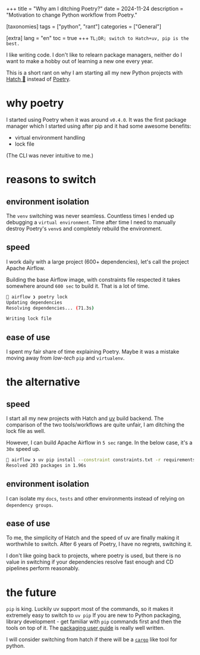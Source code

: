 +++
title = "Why am I ditching Poetry?"
date = 2024-11-24
description = "Motivation to change Python workflow from Poetry."

[taxonomies]
tags = ["python", "rant"]
categories = ["General"]

[extra]
lang = "en"
toc = true
+++
`TL;DR; switch to Hatch+uv, pip is the best.`

I like writing code. I don't like to relearn package managers, neither do I want to make a hobby out of learning a new one every year.

This is a short rant on why I am starting all my new Python projects with [Hatch 🐣](https://github.com/pypa/hatch) instead of [Poetry](https://github.com/python-poetry/poetry).

# why poetry
I started using Poetry when it was around `v0.4.0`. It was the first package manager which I started using after pip and it had some awesome benefits:
- virtual environment handling
- lock file

(The CLI was never intuitive to me.)

# reasons to switch
## environment isolation
The `venv` switching was never seamless. Countless times I ended up debugging a `virtual environment`. Time after time I need to manually destroy Poetry's `venv`s and completely rebuild the environment.

## speed
I work daily with a large project (600+ dependencies), let's call the project Apache Airflow.

Building the base Airflow image, with constraints file respected it takes somewhere around `600 sec` to build it. That is a lot of time.

```bash
🎄 airflow ❯ poetry lock
Updating dependencies
Resolving dependencies... (71.3s)

Writing lock file
```

## ease of use
I spent my fair share of time explaining Poetry. Maybe it was a mistake moving away from *low-tech* `pip` and `virtualenv`.

# the alternative
## speed
I start all my new projects with Hatch and [uv](https://docs.astral.sh/uv/) build backend. The comparison of the two tools/workflows are quite unfair, I am ditching the lock file as well.

However, I can build Apache Airflow in `5 sec` range. In the below case, it's a `30x` speed up.

```bash
🎄 airflow ❯ uv pip install --constraint constraints.txt -r requirements.txt
Resolved 203 packages in 1.96s
```

## environment isolation
I can isolate my `docs`, `tests` and other environments instead of relying on `dependency groups`.

## ease of use
To me, the simplicity of Hatch and the speed of uv are finally making it worthwhile to switch. After 6 years of Poetry, I have no regrets, switching it.

I don't like going back to projects, where poetry is used, but there is no value in switching if your dependencies resolve fast enough and CD pipelines perform reasonably.


# the future
`pip` is king. Luckily uv support most of the commands, so it makes it extremely easy to switch to `uv pip` If you are new to Python packaging, library development - get familiar with `pip` commands first and then the tools on top of it. The [packaging user guide](https://packaging.python.org/en/latest/) is really well written.

I will consider switching from hatch if there will be a [`cargo`](https://github.com/rust-lang/cargo) like tool for python.

